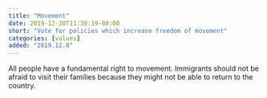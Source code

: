 ```yaml
---
title: "Movement"
date: 2019-12-30T11:39:19-08:00
short: "Vote for policies which increase freedom of movement"
categories: [values]
added: "2019.12.0"
---
```


All people have a fundamental right to movement. Immigrants should not be
afraid to visit their families because they might not be able to return to
the country.
